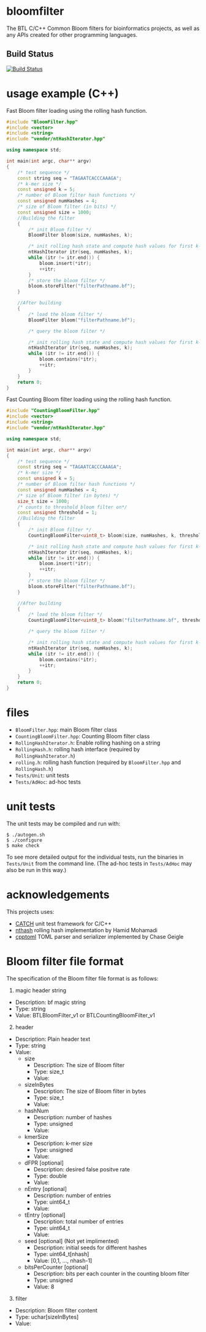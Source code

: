 # bloomfilter

The BTL C/C++ Common Bloom filters for bioinformatics projects, as well as any APIs created for other programming languages.

## Build Status
[![Build Status](https://dev.azure.com/bcgsc/btl/_apis/build/status/bcgsc.btl_bloomfilter?branchName=master)](https://dev.azure.com/bcgsc/btl/_build/latest?definitionId=3&branchName=master)

# usage example (C++)

Fast Bloom filter loading using the rolling hash function.

```C++
#include "BloomFilter.hpp"
#include <vector>
#include <string>
#include "vendor/ntHashIterator.hpp"

using namespace std;

int main(int argc, char** argv)
{
    /* test sequence */
    const string seq = "TAGAATCACCCAAAGA";
    /* k-mer size */
    const unsigned k = 5;
    /* number of Bloom filter hash functions */
    const unsigned numHashes = 4;
    /* size of Bloom filter (in bits) */
    const unsigned size = 1000;
	//Building the filter
	{
		/* init Bloom filter */
		BloomFilter bloom(size, numHashes, k);

		/* init rolling hash state and compute hash values for first k-mer */
		ntHashIterator itr(seq, numHashes, k);
		while (itr != itr.end()) {
			bloom.insert(*itr);
			++itr;
		}
		/* store the bloom filter */
		bloom.storeFilter("filterPathname.bf");
	}

	//After building
	{
		/* load the bloom filter */
		BloomFilter bloom("filterPathname.bf");

		/* query the bloom filter */

		/* init rolling hash state and compute hash values for first k-mer */
		ntHashIterator itr(seq, numHashes, k);
		while (itr != itr.end()) {
			bloom.contains(*itr);
			++itr;
		}
	}
	return 0;
}
```

Fast Counting Bloom filter loading using the rolling hash function.


```C++
#include "CountingBloomFilter.hpp"
#include <vector>
#include <string>
#include "vendor/ntHashIterator.hpp"

using namespace std;

int main(int argc, char** argv)
{
    /* test sequence */
    const string seq = "TAGAATCACCCAAAGA";
    /* k-mer size */
    const unsigned k = 5;
    /* number of Bloom filter hash functions */
    const unsigned numHashes = 4;
    /* size of Bloom filter (in bytes) */
    size_t size = 1000;
    /* counts to threshold bloom filter on*/
    const unsigned threshold = 1;
	//Building the filter
	{
		/* init Bloom filter */
		CountingBloomFilter<uint8_t> bloom(size, numHashes, k, threshold);

		/* init rolling hash state and compute hash values for first k-mer */
		ntHashIterator itr(seq, numHashes, k);
		while (itr != itr.end()) {
			bloom.insert(*itr);
			++itr;
		}
		/* store the bloom filter */
		bloom.storeFilter("filterPathname.bf");
	}

	//After building
	{
		/* load the bloom filter */
		CountingBloomFilter<uint8_t> bloom("filterPathname.bf", threshold);

		/* query the bloom filter */

		/* init rolling hash state and compute hash values for first k-mer */
		ntHashIterator itr(seq, numHashes, k);
		while (itr != itr.end()) {
			bloom.contains(*itr);
			++itr;
		}
	}
	return 0;
}
```

# files

* `BloomFilter.hpp`: main Bloom filter class
* `CountingBloomFilter.hpp`: Counting Bloom filter class
* `RollingHashIterator.h`: Enable rolling hashing on a string
* `RollingHash.h`: rolling hash interface (required by `RollingHashIterator.h`)
* `rolling.h`: rolling hash function (required by `BloomFilter.hpp` and `RollingHash.h`)
* `Tests/Unit`: unit tests
* `Tests/AdHoc`: ad-hoc tests

# unit tests

The unit tests may be compiled and run with:

	$ ./autogen.sh
	$ ./configure
	$ make check

To see more detailed output for the individual tests, run the binaries in `Tests/Unit` from the command line. (The ad-hoc tests in `Tests/AdHoc` may also be run in this way.)

# acknowledgements

This projects uses:
* [CATCH](https://github.com/philsquared/Catch) unit test framework for C/C++
* [nthash](https://github.com/bcgsc/ntHash) rolling hash implementation by Hamid Mohamadi
* [cpptoml](https://github.com/skystrife/cpptoml) TOML parser and serializer implemented by Chase Geigle

# Bloom filter file format

The specification of the Bloom filter file format is as follows:

1. magic header string
  * Description: bf magic string
  * Type: string
  * Value: BTLBloomFilter_v1 or BTLCountingBloomFilter_v1
2. header
  * Description: Plain header text
  * Type: string
  * Value:
    * size
      * Description: The size of Bloom filter
      * Type: size_t
      * Value:
    * sizeInBytes
      * Description: The size of Bloom filter in bytes
      * Type: size_t
      * Value:
    * hashNum
      * Description: number of hashes
      * Type: unsigned
      * Value:
    * kmerSize
      * Description: k-mer size
      * Type: unsigned
      * Value:
    * dFPR [optional]
      * Description: desired false positve rate
      * Type: double
      * Value:
    * nEntry [optional]
      * Description: number of entries
      * Type: uint64_t
      * Value:
    * tEntry [optional]
      * Description: total number of entries
      * Type: uint64_t
      * Value:
    * seed [optional] \(Not yet implimented\)
      * Description: initial seeds for different hashes
      * Type: uint64_t[nhash]
      * Value: [0,1, ..., nhash-1]
    * bitsPerCounter [optional]
      * Description: bits per each counter in the counting bloom filter
      * Type: unsigned
      * Value: 8
3. filter
  * Description: Bloom filter content
  * Type: uchar[sizeInBytes]
  * Value:
